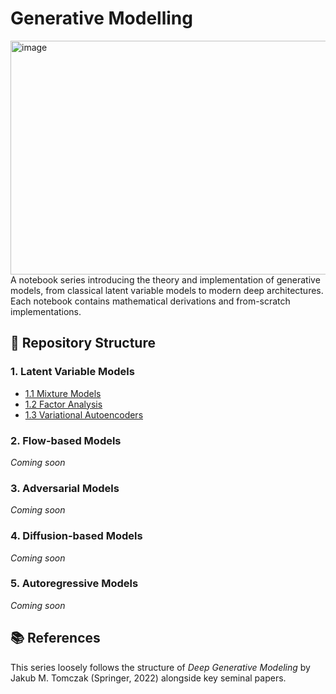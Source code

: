 # Generative Modelling
<img width="1313" height="374" alt="image" src="https://github.com/user-attachments/assets/fd8a98e9-e86b-4604-92f7-a479855cd15f" />
A notebook series introducing the theory and implementation of generative models, from classical latent variable models to modern deep architectures. Each notebook contains mathematical derivations and from-scratch implementations.

## 📂 Repository Structure

### 1. Latent Variable Models
- [1.1 Mixture Models](./1.%20Latent%20Variable%20Models/1.1%20Mixture%20Models.ipynb/)
- [1.2 Factor Analysis](./1.%20Latent%20Variable%20Models/1.2%20Factor%20Analysis.ipynb)
- [1.3 Variational Autoencoders](./1.%20Latent%20Variable%20Models/1.3%20Variational%20Autoencoders.ipynb)

### 2. Flow-based Models
*Coming soon*

### 3. Adversarial Models
*Coming soon*

### 4. Diffusion-based Models
*Coming soon*

### 5. Autoregressive Models
*Coming soon*

## 📚 References
This series loosely follows the structure of *Deep Generative Modeling* by Jakub M. Tomczak (Springer, 2022) alongside key seminal papers.

